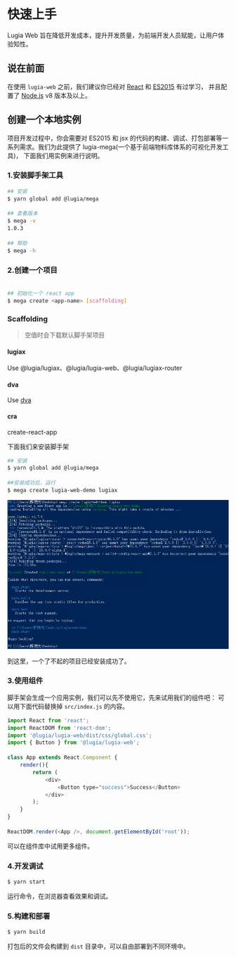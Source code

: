 # 快速上手

Lugia Web 旨在降低开发成本，提升开发质量，为前端开发人员赋能，让用户体验知性。

## 说在前面

在使用 `lugia-web` 之前，我们建议你已经对 [React](http://facebook.github.io/react/) 和 [ES2015](https://babeljs.io/docs/en/learn) 有过学习，
并且配置了 [Node.js](https://nodejs.org/en/) v8 版本及以上。

## 创建一个本地实例

项目开发过程中，你会需要对 ES2015 和 jsx 的代码的构建、调试、打包部署等一系列需求。我们为此提供了 lugia-mega(一个基于前端物料库体系的可视化开发工具)，
下面我们用实例来进行说明。

### 1.安装脚手架工具

```bash
## 安装
$ yarn global add @lugia/mega

## 查看版本
$ mega -v
1.0.3

## 帮助
$ mega -h
```

### 2.创建一个项目

```bash

## 初始化一个 react app
$ mega create <app-name> [scaffolding]
```

### Scaffolding

> 空值时会下载默认脚手架项目

#### lugiax
Use @lugia/lugiax、@lugia/lugia-web、@lugia/lugiax-router

#### dva
Use [dva](https://github.com/dvajs/dva)

#### cra
create-react-app

下面我们来安装脚手架

```bash
## 安装
$ yarn global add @lugia/mega

##安装成功后，运行
$ mega create lugia-web-demo lugiax
```
![安装成功](./img/create-app.png)

到这里，一个了不起的项目已经安装成功了。

### 3.使用组件

脚手架会生成一个应用实例，我们可以先不使用它，先来试用我们的组件吧：
可以用下面代码替换掉 `src/index.js` 的内容。

```javascript
import React from 'react';
import ReactDOM from 'react-dom';
import '@lugia/lugia-web/dist/css/global.css';
import { Button } from '@lugia/lugia-web';

class App extends React.Component {
    render(){
        return (
            <div>
                <Button type="success">Success</Button>
            </div>
        );
    }
}

ReactDOM.render(<App />, document.getElementById('root'));
```

可以在组件库中试用更多组件。

### 4.开发调试

```bash
$ yarn start
```

运行命令，在浏览器查看效果和调试。

### 5.构建和部署

```bash
$ yarn build
```

打包后的文件会构建到 `dist` 目录中，可以自由部署到不同环境中。








